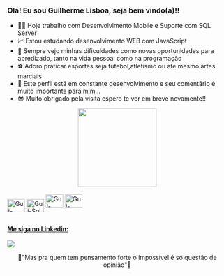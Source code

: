 ### Olá! Eu sou Guilherme Lisboa, seja bem vindo(a)!! 


- 👨‍💻 Hoje trabalho com Desenvolvimento Mobile e Suporte com SQL Server
- 📈 Estou estudando desenvolvimento WEB com JavaScript
- 🤨 Sempre vejo minhas dificuldades como novas oportunidades para apredizado, tanto na vida pessoal como na programação
- ⚽ Adoro praticar esportes seja futebol,atletismo ou até mesmo artes marciais
- 🚧 Este perfil está em constante desenvolvimento e seu comentário é muito importante para mim...
- 😎 Muito obrigado pela visita espero te ver em breve novamente!!



<div align="center">
  <a href="https://github.com/guiRochaLisboa">
  <img align="center" height="180em" src="https://github-readme-stats.vercel.app/api/top-langs/?username=guiRochaLisboa&layout=compact&langs_count=7&theme=dark"/>
</div>
 <div style="display: inline_block"><br>
  <img align="center" alt="Gui-Android" height="30" width="40" src="https://cdn.jsdelivr.net/gh/devicons/devicon/icons/android/android-original.svg">
  <img align="center" alt="Gui-Sql" height="30" width="40" src="https://cdn.jsdelivr.net/gh/devicons/devicon/icons/microsoftsqlserver/microsoftsqlserver-plain-wordmark.svg">
  <img aling="center" alt="Gui-Koltin" height="30" width="40" src="https://cdn.jsdelivr.net/gh/devicons/devicon/icons/kotlin/kotlin-original.svg">
  <img aling="center" alt="Gui-Java" height="30" width="40" src="https://cdn.jsdelivr.net/gh/devicons/devicon/icons/java/java-original.svg">
   
</div>
  
  ##
  
#### Me siga no Linkedin:  
<div> 
  <a href="https://www.linkedin.com/in/guilherme-rocha-333406197" target="_blank"><img src="https://img.shields.io/badge/-LinkedIn-%230077B5?style=for-the-badge&logo=linkedin&logoColor=white" target="_blank"></a> 
  
</div>
    
  
  <p align="center">💪"Mas pra quem tem pensamento forte o impossível é só questão de opinião"💪</p><br>
